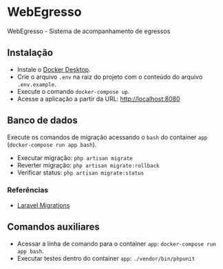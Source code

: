 # WebEgresso
WebEgresso - Sistema de acompanhamento de egressos

## Instalação

- Instale o [Docker Desktop](https://www.docker.com/products/docker-desktop/).
- Crie o arquivo `.env` na raiz do projeto com o conteúdo do arquivo `.env.example`.
- Execute o comando `docker-compose up`.
- Acesse a aplicação a partir da URL: [http://localhost:8080](http://localhost:8080)

## Banco de dados

Execute os comandos de migração acessando o `bash` do container `app` (`docker-compose run app bash`).

- Executar migração: `php artisan migrate`
- Reverter migração: `php artisan migrate:rollback`
- Verificar status: `php artisan migrate:status`

### Referências
- [Laravel Migrations](https://laravel.com/docs/10.x/migrations)

## Comandos auxiliares

- Acessar a linha de comando para o container `app`: `docker-compose run app bash`.
- Executar testes dentro do container `app`: `./vendor/bin/phpunit`
